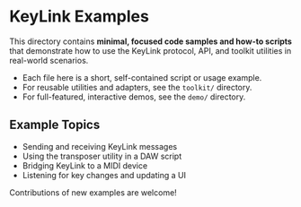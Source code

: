 # KeyLink Examples

This directory contains **minimal, focused code samples and how-to scripts** that demonstrate how to use the KeyLink protocol, API, and toolkit utilities in real-world scenarios.

- Each file here is a short, self-contained script or usage example.
- For reusable utilities and adapters, see the `toolkit/` directory.
- For full-featured, interactive demos, see the `demo/` directory.

## Example Topics
- Sending and receiving KeyLink messages
- Using the transposer utility in a DAW script
- Bridging KeyLink to a MIDI device
- Listening for key changes and updating a UI

Contributions of new examples are welcome! 